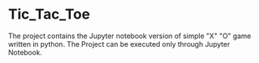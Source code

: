 # Tic_Tac_Toe
The project contains the Jupyter notebook version of simple "X" "O" game written in python. The Project can be executed only through Jupyter Notebook.
